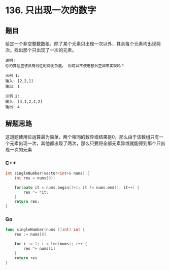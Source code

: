 # 136. 只出现一次的数字

## 题目
给定一个非空整数数组，除了某个元素只出现一次以外，其余每个元素均出现两次。找出那个只出现了一次的元素。

```
说明：
你的算法应该具有线性时间复杂度。 你可以不使用额外空间来实现吗？
```

```
示例 1:
输入: [2,2,1]
输出: 1
```

```
示例 2:
输入: [4,1,2,1,2]
输出: 4
```


## 解题思路
这道题使用位运算最为简单，两个相同的数异或结果是0，那么由于该数组只有一个元素出现一次，其他都出现了两次，那么只要将全部元素异或就能得到那个只出现一次的元素

### C++
```cpp
int singleNumber(vector<int>& nums) {
    int res = nums[0];
    
    for(auto it = nums.begin()+1; it != nums.end(); it++) {
        res ^= *it;
    }
    return res;
}
```

### Go
```go
func singleNumber(nums []int) int {
    res := nums[0]
    
    for i := 1; i < len(nums); i++ {
        res ^= nums[i]
    }
    return res
}
```